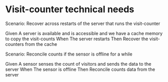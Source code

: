 # Visit-counter technical needs

Scenario: Recover across restarts of the server
that runs the visit-counter

  Given A server is available and is accessible
  and we have a cache memory to copy the visit-counts
  When The server restarts
  Then Recover the visit-counters from the cache

Scenario: Reconcile counts if the sensor is offline for a while

  Given A sensor senses the count of visitors and sends the data to the server
  When The sensor is offline
  Then Reconcile counts data from the server
